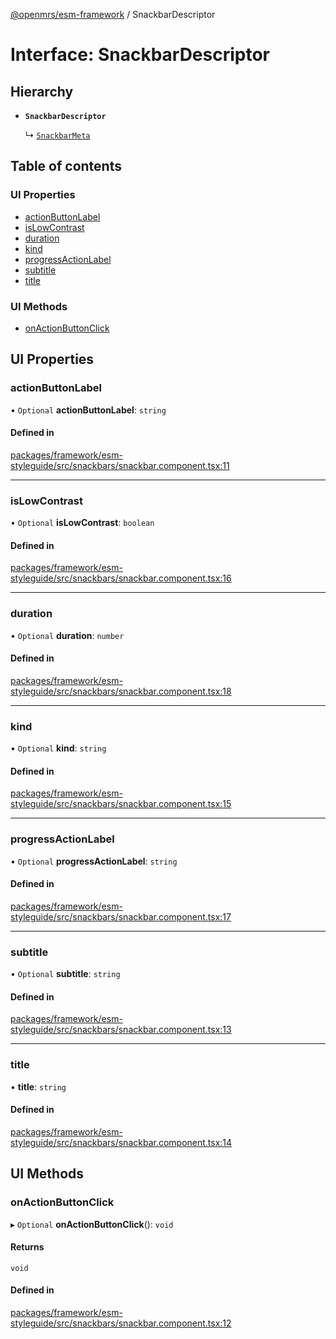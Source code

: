 [@openmrs/esm-framework](../API.md) / SnackbarDescriptor

# Interface: SnackbarDescriptor

## Hierarchy

- **`SnackbarDescriptor`**

  ↳ [`SnackbarMeta`](SnackbarMeta.md)

## Table of contents

### UI Properties

- [actionButtonLabel](SnackbarDescriptor.md#actionbuttonlabel)
- [isLowContrast](SnackbarDescriptor.md#isLowContrast)
- [duration](SnackbarDescriptor.md#duration)
- [kind](SnackbarDescriptor.md#kind)
- [progressActionLabel](SnackbarDescriptor.md#progressactionlabel)
- [subtitle](SnackbarDescriptor.md#subtitle)
- [title](SnackbarDescriptor.md#title)

### UI Methods

- [onActionButtonClick](SnackbarDescriptor.md#onactionbuttonclick)

## UI Properties

### actionButtonLabel

• `Optional` **actionButtonLabel**: `string`

#### Defined in

[packages/framework/esm-styleguide/src/snackbars/snackbar.component.tsx:11](https://github.com/openmrs/openmrs-esm-core/blob/main/packages/framework/esm-styleguide/src/snackbars/snackbar.component.tsx#L11)

___

### isLowContrast

• `Optional` **isLowContrast**: `boolean`

#### Defined in

[packages/framework/esm-styleguide/src/snackbars/snackbar.component.tsx:16](https://github.com/openmrs/openmrs-esm-core/blob/main/packages/framework/esm-styleguide/src/snackbars/snackbar.component.tsx#L16)

___

### duration

• `Optional` **duration**: `number`

#### Defined in

[packages/framework/esm-styleguide/src/snackbars/snackbar.component.tsx:18](https://github.com/openmrs/openmrs-esm-core/blob/main/packages/framework/esm-styleguide/src/snackbars/snackbar.component.tsx#L18)

___

### kind

• `Optional` **kind**: `string`

#### Defined in

[packages/framework/esm-styleguide/src/snackbars/snackbar.component.tsx:15](https://github.com/openmrs/openmrs-esm-core/blob/main/packages/framework/esm-styleguide/src/snackbars/snackbar.component.tsx#L15)

___

### progressActionLabel

• `Optional` **progressActionLabel**: `string`

#### Defined in

[packages/framework/esm-styleguide/src/snackbars/snackbar.component.tsx:17](https://github.com/openmrs/openmrs-esm-core/blob/main/packages/framework/esm-styleguide/src/snackbars/snackbar.component.tsx#L17)

___

### subtitle

• `Optional` **subtitle**: `string`

#### Defined in

[packages/framework/esm-styleguide/src/snackbars/snackbar.component.tsx:13](https://github.com/openmrs/openmrs-esm-core/blob/main/packages/framework/esm-styleguide/src/snackbars/snackbar.component.tsx#L13)

___

### title

• **title**: `string`

#### Defined in

[packages/framework/esm-styleguide/src/snackbars/snackbar.component.tsx:14](https://github.com/openmrs/openmrs-esm-core/blob/main/packages/framework/esm-styleguide/src/snackbars/snackbar.component.tsx#L14)

## UI Methods

### onActionButtonClick

▸ `Optional` **onActionButtonClick**(): `void`

#### Returns

`void`

#### Defined in

[packages/framework/esm-styleguide/src/snackbars/snackbar.component.tsx:12](https://github.com/openmrs/openmrs-esm-core/blob/main/packages/framework/esm-styleguide/src/snackbars/snackbar.component.tsx#L12)
